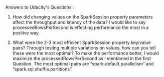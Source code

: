 Answers to Udacity's Questions :

1. How did changing values on the SparkSession property parameters affect the throughput and latency of the data?
I would like to say  processedRowsPerSecond is effecting performance the most in a positive way.

2. What were the 2-3 most efficient SparkSession property key/value pairs? Through testing multiple variations on values, how can you tell these were the most optimal? 
To make the performance better, I would maximize the processedRowsPerSecond as I mentioned in the first Question. 
The most optimal pairs are “spark.default.parallelism” and “spark.sql.shuffle.partitions”. 
